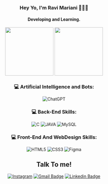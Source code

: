 <div align="center">


### Hey Yo, I'm Ravi Mariani  👨🏻‍💻
#### Developing and Learning.
<div align="center">


  <img height="160em" src="https://github-readme-stats-sigma-five.vercel.app/api?username=RaviMariani&show_icons=true&theme=tokyonight&include_all_commits=true&count_private=true"/>
  <img height="160Em" src="https://github-readme-stats-sigma-five.vercel.app/api/top-langs/?username=RaviMariani&layout=compact&langs_count=16&theme=tokyonight"/>


</div>


<div align="center">

### 💻 Artificial Intelligence and Bots:
![ChatGPT](https://img.shields.io/badge/chatGPT-74aa9c?style=for-the-badge&logo=openai&logoColor=white)


### 💻 Back-End Skills: 
![C](https://img.shields.io/badge/c-%2300599C.svg?style=for-the-badge&logo=c&logoColor=white)
![JAVA](https://img.shields.io/badge/java-%23ED8B00.svg?style=for-the-badge&logo=openjdk&logoColor=white)
![MySQL](https://img.shields.io/badge/MySQL-005C84?style=for-the-badge&logo=mysql&logoColor=white)

### 💻 Front-End And WebDesign Skills: 

![HTML5](https://img.shields.io/badge/html5-%23E34F26.svg?style=for-the-badge&logo=html5&logoColor=white)
![CSS3](https://img.shields.io/badge/css3-%231572B6.svg?style=for-the-badge&logo=css3&logoColor=white)
![Figma](https://img.shields.io/badge/figma-%23F24E1E.svg?style=for-the-badge&logo=figma&logoColor=white)

## Talk To me!
  [![Instagram](https://img.shields.io/badge/Instagram-E4405F?style=for-the-badge&logo=instagram&logoColor=white)](https://www.instagram.com/ravi.bmp?igsh=cDA1aXd2d3Rwa2d3)
  [![Gmail Badge](https://img.shields.io/badge/Gmail-D14836?style=for-the-badge&logo=gmail&logoColor=white)](mailto:ravimariani@gmail.com)
  [![Linkedin Badge](https://img.shields.io/badge/LinkedIn-0077B5?style=for-the-badge&logo=linkedin&logoColor=white)](https://www.linkedin.com/in/ravi-mariani-75146231b/)
